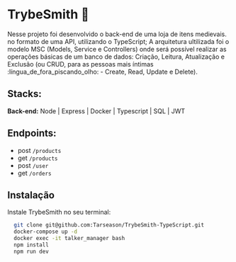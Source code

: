 # TrybeSmith 👺
  Nesse projeto foi desenvolvido o back-end de uma loja de itens medievais. no formato de uma API, utilizando o TypeScript;
  A arquitetura ultilizada foi o modelo MSC (Models, Service e Controllers) onde será possível realizar as operações básicas de um banco de dados: Criação, Leitura, Atualização e Exclusão (ou CRUD, para as pessoas mais íntimas :língua_de_fora_piscando_olho: - Create, Read, Update e Delete).
## Stacks:
**Back-end:** Node | Express | Docker | Typescript | SQL | JWT
## Endpoints:
- post `/products`
- get `/products`
- post `/user`
- get `/orders`
## Instalação
Instale TrybeSmith no seu terminal:
```bash
  git clone git@github.com:Tarseason/TrybeSmith-TypeScript.git
  docker-compose up -d
  docker exec -it talker_manager bash
  npm install
  npm run dev
```
